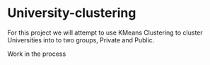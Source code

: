 # University-clustering
For this project we will attempt to use KMeans Clustering to cluster Universities into to two groups, Private and Public.

Work in the process
